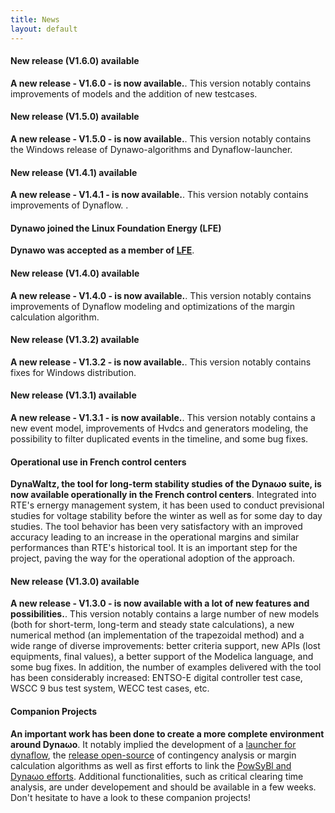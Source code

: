 ```yaml
---
title: News
layout: default
---
```

<!--
    Except where otherwise noted, content in this website is Copyright (c)
    2015-2020, RTE (http://www.rte-france.com) and licensed under a
    CC-BY-4.0 (https://creativecommons.org/licenses/by/4.0/)
    license. All rights reserved.
-->
<a name="V1.6.0Release"></a>

#### New release (V1.6.0) available

**A new release - V1.6.0 - is now available.**. This version notably contains improvements of models and the addition of new testcases.

<a name="V1.5.0Release"></a>

#### New release (V1.5.0) available

**A new release - V1.5.0 - is now available.**. This version notably contains the Windows release of Dynawo-algorithms and Dynaflow-launcher.

<a name="V1.4.1Release"></a>

#### New release (V1.4.1) available

**A new release - V1.4.1 - is now available.**. This version notably contains improvements of Dynaflow.
.
<a name="DynawoInLFE"></a>

#### Dynawo joined the Linux Foundation Energy (LFE)

**Dynawo was accepted as a member of [LFE](https://www.lfenergy.org/)**. 

<a name="V1.4.0Release"></a>

#### New release (V1.4.0) available

**A new release - V1.4.0 - is now available.**. This version notably contains improvements of Dynaflow modeling and optimizations of the margin calculation algorithm.

<a name="V1.3.2Release"></a>

#### New release (V1.3.2) available

**A new release - V1.3.2 - is now available.**. This version notably contains fixes for Windows distribution.

<a name="V1.3.1Release"></a>

#### New release (V1.3.1) available

**A new release - V1.3.1 - is now available.**. This version notably contains a new event model, improvements of Hvdcs and generators modeling, the possibility to filter duplicated events in the timeline, and some bug fixes.

<a name="OperationalUse"></a>

#### Operational use in French control centers

**DynaWaltz, the tool for long-term stability studies of the Dyna&omega;o suite, is now available operationally in the French control centers**. Integrated into RTE's ernergy management system, it has been used to conduct previsional studies for voltage stability before the winter as well as for some day to day studies. The tool behavior has been very satisfactory with an improved accuracy leading to an increase in the operational margins and similar performances than RTE's historical tool. It is an important step for the project, paving the way for the operational adoption of the approach.

<a name="V1.3.0Release"></a>

#### New release (V1.3.0) available

**A new release - V1.3.0 - is now available with a lot of new features and possibilities.**. This version notably contains a large number of new models (both for short-term, long-term and steady state calculations), a new numerical method (an implementation of the trapezoidal method) and a wide range of diverse improvements: better criteria support, new APIs (lost equipments, final values), a better support of the Modelica language, and some bug fixes. In addition, the number of examples delivered with the tool has been considerably increased: ENTSO-E digital controller test case, WSCC 9 bus test system, WECC test cases, etc. 

<a name="Features"></a>

#### Companion Projects

**An important work has been done to create a more complete environment around Dyna&omega;o**. It notably implied the development of a [launcher for dynaflow](https://github.com/dynawo/dynaflow-launcher), the [release open-source](https://github.com/dynawo/dynawo-algorithms) of contingency analysis or margin calculation algorithms as well as first efforts to link the [PowSyBl and Dyna&omega;o efforts](https://github.com/powsybl/powsybl-dynawo). Additional functionalities, such as critical clearing time analysis, are under developement and should be available in a few weeks. Don't hesitate to have a look to these companion projects!
